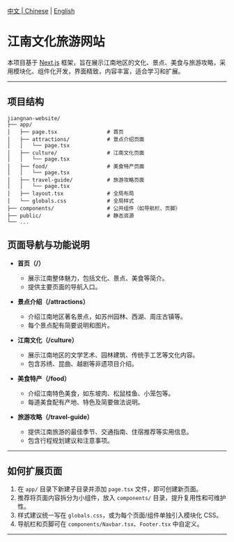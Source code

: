 [中文 | Chinese](./README.md) | [English](./README_EN.md)

# 江南文化旅游网站

本项目基于 [Next.js](https://nextjs.org) 框架，旨在展示江南地区的文化、景点、美食与旅游攻略，采用模块化、组件化开发，界面精致，内容丰富，适合学习和扩展。

---

## 项目结构

```
jiangnan-website/
├── app/
│   ├── page.tsx                # 首页
│   ├── attractions/            # 景点介绍页面
│   │   └── page.tsx
│   ├── culture/                # 江南文化页面
│   │   └── page.tsx
│   ├── food/                   # 美食特产页面
│   │   └── page.tsx
│   ├── travel-guide/           # 旅游攻略页面
│   │   └── page.tsx
│   ├── layout.tsx              # 全局布局
│   └── globals.css             # 全局样式
├── components/                 # 公共组件（如导航栏、页脚）
├── public/                     # 静态资源
└── ...
```

## 页面导航与功能说明

- **首页（/）**
  - 展示江南整体魅力，包括文化、景点、美食等简介。
  - 提供主要页面的导航入口。

- **景点介绍（/attractions）**
  - 介绍江南地区著名景点，如苏州园林、西湖、周庄古镇等。
  - 每个景点配有简要说明和图片。

- **江南文化（/culture）**
  - 展示江南地区的文学艺术、园林建筑、传统手工艺等文化内容。
  - 包含苏绣、昆曲、越剧等非遗项目介绍。

- **美食特产（/food）**
  - 介绍江南特色美食，如东坡肉、松鼠桂鱼、小笼包等。
  - 每道美食配有产地、特色及简要做法说明。

- **旅游攻略（/travel-guide）**
  - 提供江南旅游的最佳季节、交通指南、住宿推荐等实用信息。
  - 包含行程规划建议和注意事项。

---

## 如何扩展页面

1. 在 `app/` 目录下新建子目录并添加 `page.tsx` 文件，即可创建新页面。
2. 推荐将页面内容拆分为小组件，放入 `components/` 目录，提升复用性和可维护性。
3. 样式建议统一写在 `globals.css`，或为每个页面/组件单独引入模块化 CSS。
4. 导航栏和页脚可在 `components/Navbar.tsx`、`Footer.tsx` 中自定义。

---
